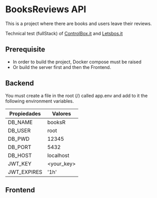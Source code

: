 # BooksReviews API

This is a project where there are books and users leave their reviews.

Technical test (fullStack) of [ControlBox.it](https://my.controlbox.net/) and [Letsbos.it](https://letsbox.it/#/Main)

## Prerequisite

- In order to build the project, Docker compose must be raised
- Or build the server first and then the Frontend.

## Backend

You must create a file in the root (/) called app.env and add to it the following environment variables.

| Propiedades | Valores    |
| ----------- | ---------- |
| DB_NAME     | booksR     |
| DB_USER     | root       |
| DB_PWD      | 12345      |
| DB_PORT     | 5432       |
| DB_HOST     | localhost  |
| JWT_KEY     | <your_key> |
| JWT_EXPIRES | '1h'       |

## Frontend
